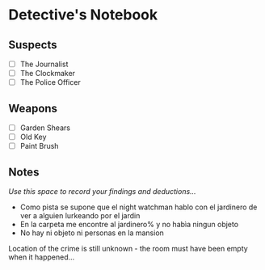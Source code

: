 # Detective's Notebook

## Suspects
- [ ] The Journalist
- [ ] The Clockmaker
- [ ] The Police Officer

## Weapons
- [ ] Garden Shears
- [ ] Old Key
- [ ] Paint Brush

## Notes
*Use this space to record your findings and deductions...*

- Como pista se supone que el night watchman hablo con el jardinero de ver a alguien lurkeando por el jardin
- En la carpeta me encontre al jardinero% y no habìa ningun objeto
- No hay ni objeto ni personas en la mansion






Location of the crime is still unknown - the room must have been empty when it happened...
